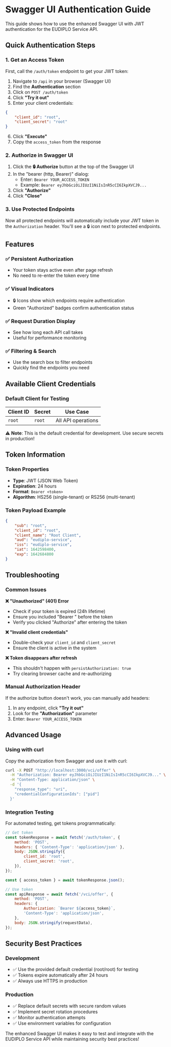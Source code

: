 # Swagger UI Authentication Guide

This guide shows how to use the enhanced Swagger UI with JWT authentication for
the EUDIPLO Service API.

## Quick Authentication Steps

### 1. **Get an Access Token**

First, call the `/auth/token` endpoint to get your JWT token:

1. Navigate to `/api` in your browser (Swagger UI)
2. Find the **Authentication** section
3. Click on `POST /auth/token`
4. Click **"Try it out"**
5. Enter your client credentials:

```json
{
    "client_id": "root",
    "client_secret": "root"
}
```

6. Click **"Execute"**
7. Copy the `access_token` from the response

### 2. **Authorize in Swagger UI**

1. Click the **🔒 Authorize** button at the top of the Swagger UI
2. In the "bearer (http, Bearer)" dialog:
    - Enter: `Bearer YOUR_ACCESS_TOKEN`
    - Example: `Bearer eyJhbGciOiJIUzI1NiIsInR5cCI6IkpXVCJ9...`
3. Click **"Authorize"**
4. Click **"Close"**

### 3. **Use Protected Endpoints**

Now all protected endpoints will automatically include your JWT token in the
`Authorization` header. You'll see a 🔒 icon next to protected endpoints.

## Features

### ✅ **Persistent Authorization**

- Your token stays active even after page refresh
- No need to re-enter the token every time

### ✅ **Visual Indicators**

- 🔒 Icons show which endpoints require authentication
- Green "Authorized" badges confirm authentication status

### ✅ **Request Duration Display**

- See how long each API call takes
- Useful for performance monitoring

### ✅ **Filtering & Search**

- Use the search box to filter endpoints
- Quickly find the endpoints you need

## Available Client Credentials

### Default Client for Testing

| Client ID | Secret | Use Case           |
| --------- | ------ | ------------------ |
| `root`    | `root` | All API operations |

⚠️ **Note**: This is the default credential for development. Use secure secrets
in production!

## Token Information

### Token Properties

- **Type**: JWT (JSON Web Token)
- **Expiration**: 24 hours
- **Format**: `Bearer <token>`
- **Algorithm**: HS256 (single-tenant) or RS256 (multi-tenant)

### Token Payload Example

```json
{
    "sub": "root",
    "client_id": "root",
    "client_name": "Root Client",
    "aud": "eudiplo-service",
    "iss": "eudiplo-service",
    "iat": 1642598400,
    "exp": 1642684800
}
```

## Troubleshooting

### Common Issues

**❌ "Unauthorized" (401) Error**

- Check if your token is expired (24h lifetime)
- Ensure you included "Bearer " before the token
- Verify you clicked "Authorize" after entering the token

**❌ "Invalid client credentials"**

- Double-check your `client_id` and `client_secret`
- Ensure the client is active in the system

**❌ Token disappears after refresh**

- This shouldn't happen with `persistAuthorization: true`
- Try clearing browser cache and re-authorizing

### Manual Authorization Header

If the authorize button doesn't work, you can manually add headers:

1. In any endpoint, click **"Try it out"**
2. Look for the **"Authorization"** parameter
3. Enter: `Bearer YOUR_ACCESS_TOKEN`

## Advanced Usage

### Using with curl

Copy the authorization from Swagger and use it with curl:

```bash
curl -X POST "http://localhost:3000/vci/offer" \
  -H "Authorization: Bearer eyJhbGciOiJIUzI1NiIsInR5cCI6IkpXVCJ9..." \
  -H "Content-Type: application/json" \
  -d '{
    "response_type": "uri",
    "credentialConfigurationIds": ["pid"]
  }'
```

### Integration Testing

For automated testing, get tokens programmatically:

```javascript
// Get token
const tokenResponse = await fetch('/auth/token', {
    method: 'POST',
    headers: { 'Content-Type': 'application/json' },
    body: JSON.stringify({
        client_id: 'root',
        client_secret: 'root',
    }),
});

const { access_token } = await tokenResponse.json();

// Use token
const apiResponse = await fetch('/vci/offer', {
    method: 'POST',
    headers: {
        Authorization: `Bearer ${access_token}`,
        'Content-Type': 'application/json',
    },
    body: JSON.stringify(requestData),
});
```

## Security Best Practices

### Development

- ✅ Use the provided default credential (root/root) for testing
- ✅ Tokens expire automatically after 24 hours
- ✅ Always use HTTPS in production

### Production

- ✅ Replace default secrets with secure random values
- ✅ Implement secret rotation procedures
- ✅ Monitor authentication attempts
- ✅ Use environment variables for configuration

The enhanced Swagger UI makes it easy to test and integrate with the EUDIPLO
Service API while maintaining security best practices!
